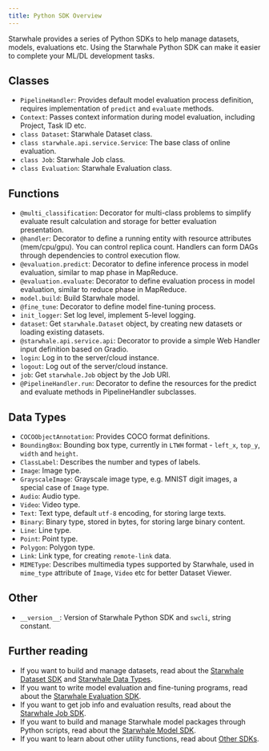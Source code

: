```yaml
---
title: Python SDK Overview
---
```


Starwhale provides a series of Python SDKs to help manage datasets, models, evaluations etc. Using the Starwhale Python SDK can make it easier to complete your ML/DL development tasks.

## Classes

- `PipelineHandler`: Provides default model evaluation process definition, requires implementation of `predict` and `evaluate` methods.
- `Context`: Passes context information during model evaluation, including Project, Task ID etc.
- `class Dataset`: Starwhale Dataset class.
- `class starwhale.api.service.Service`: The base class of online evaluation.
- `class Job`: Starwhale Job class.
- `class Evaluation`: Starwhale Evaluation class.

## Functions

- `@multi_classification`: Decorator for multi-class problems to simplify evaluate result calculation and storage for better evaluation presentation.
- `@handler`: Decorator to define a running entity with resource attributes (mem/cpu/gpu). You can control replica count. Handlers can form DAGs through dependencies to control execution flow.
- `@evaluation.predict`: Decorator to define inference process in model evaluation, similar to map phase in MapReduce.
- `@evaluation.evaluate`: Decorator to define evaluation process in model evaluation, similar to reduce phase in MapReduce.
- `model.build`: Build Starwhale model.
- `@fine_tune`: Decorator to define model fine-tuning process.
- `init_logger`: Set log level, implement 5-level logging.
- `dataset`: Get `starwhale.Dataset` object, by creating new datasets or loading existing datasets.
- `@starwhale.api.service.api`: Decorator to provide a simple Web Handler input definition based on Gradio.
- `login`: Log in to the server/cloud instance.
- `logout`: Log out of the server/cloud instance.
- `job`: Get `starwhale.Job` object by the Job URI.
- `@PipelineHandler.run`: Decorator to define the resources for the predict and evaluate methods in PipelineHandler subclasses.

## Data Types

- `COCOObjectAnnotation`: Provides COCO format definitions.
- `BoundingBox`: Bounding box type, currently in `LTWH` format - `left_x`, `top_y`, `width` and `height`.
- `ClassLabel`: Describes the number and types of labels.
- `Image`: Image type.
- `GrayscaleImage`: Grayscale image type, e.g. MNIST digit images, a special case of `Image` type.
- `Audio`: Audio type.
- `Video`: Video type.
- `Text`: Text type, default `utf-8` encoding, for storing large texts.
- `Binary`: Binary type, stored in bytes, for storing large binary content.
- `Line`: Line type.
- `Point`: Point type.
- `Polygon`: Polygon type.
- `Link`: Link type, for creating `remote-link` data.
- `MIMEType`: Describes multimedia types supported by Starwhale, used in `mime_type` attribute of `Image`, `Video` etc for better Dataset Viewer.

## Other

- `__version__`: Version of Starwhale Python SDK and `swcli`, string constant.

## Further reading

- If you want to build and manage datasets, read about the [Starwhale Dataset SDK](dataset) and [Starwhale Data Types](type).
- If you want to write model evaluation and fine-tuning programs, read about the [Starwhale Evaluation SDK](evaluation).
- If you want to get job info and evaluation results, read about the [Starwhale Job SDK](job).
- If you want to build and manage Starwhale model packages through Python scripts, read about the [Starwhale Model SDK](model).
- If you want to learn about other utility functions, read about [Other SDKs](other).
